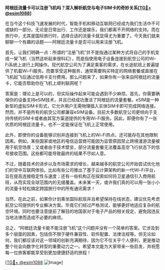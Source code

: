 **阿根廷流量卡可以注册飞机吗？深入解析航空与电子SIM卡的奇妙关系[[TG💪+ @esim1088](https://t.me/s/esim1088)]**

在当今这个科技飞速发展的时代，智能手机和移动互联网已经成为我们生活中不可或缺的一部分。无论是日常出行、工作还是娱乐，我们都离不开网络的支持。而在旅行中，尤其是国际旅行时，选择合适的流量卡就显得尤为重要了。今天我们就来聊聊一个有趣的话题——阿根廷流量卡是否可以用来注册飞机。

首先，让我们明确一点：所谓的“注册飞机”并不是指通过某种方式将自己的手机变成一架飞机（当然这听起来很科幻），而是指使用电子设备连接到航空公司的Wi-Fi系统上进行上网操作。现代航空公司为了满足乘客的需求，在长途航班上普遍提供了机载Wi-Fi服务。而要享受这种服务，通常需要购买特定的网络套餐或直接在飞机起飞后通过信用卡支付费用。那么问题来了，如果你有一张来自阿根廷的流量卡，它能否帮助你在飞机上顺利联网呢？

答案是：理论上是可以的，但实际操作起来可能会遇到不少麻烦。首先，你需要确保你的设备支持eSIM技术，并且已经成功激活了阿根廷的流量套餐。eSIM是一种新型的虚拟SIM卡形式，它允许用户无需物理插入实体SIM卡即可完成网络连接。然而，并不是所有的航空公司都兼容eSIM设备。目前大多数航空公司更倾向于支持传统的SIM卡或者由其官方渠道提供的专用Wi-Fi服务。因此，即便你有了一张优质的阿根廷流量卡，也不一定能保证在飞机上正常使用。

此外，即使你的设备能够识别并连接到飞机上的Wi-Fi热点，还可能存在其他限制因素。例如，某些国家或地区的电信运营商可能因为监管原因禁止跨境漫游流量被用于航空场景；又或者由于技术壁垒，部分流量套餐无法覆盖高空飞行状态下的信号接收范围。这些都可能导致最终的结果不尽如人意。

不过，随着技术的进步以及市场需求的增长，越来越多的航空公司开始尝试优化他们的空中互联网体验。比如有些公司推出了基于云计算架构的新一代Wi-Fi平台，旨在提高连接稳定性与速度；还有一些机构正在探索如何将卫星通信引入商用航班，从而实现全球范围内的无缝覆盖。未来某一天，或许我们真的可以用一张小小的流量卡轻松搞定跨国旅行中的所有通讯需求！

当然，在此之前，如果你计划乘坐国际航班并且希望保持在线状态，建议优先考虑航空公司提供的专业解决方案。毕竟它们经过严格测试，能够更好地适应复杂的航空环境。同时也要注意提前了解目的地国家对于电子产品的相关规定，避免因违反当地法律而造成不必要的麻烦。

总之，“阿根廷流量卡能不能注册飞机”这个问题并没有一个简单的答案。它涉及到多个层面的因素，包括但不限于硬件兼容性、软件配置、法律法规等。但无论如何，我们都应该对这一领域的创新充满期待，因为它不仅关乎个人便利，更是推动整个社会向数字化转型的重要动力之一。希望本文能为大家带来一些启发，并祝愿每一位旅客都能享受到更加便捷舒适的旅程！

[[TG💪+ @esim1088](https://t.me/s/esim1088) ![Image](https://i.postimg.cc/4NQfJmqS/Snipaste-2025-05-13-00-14-12.png)]